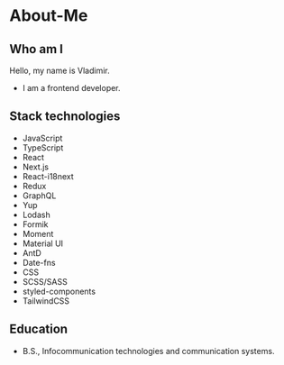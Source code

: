 # About-Me

## Who am I

Hello, my name is Vladimir.

* I am a frontend developer.

## Stack technologies

* JavaScript
* TypeScript
* React
* Next.js
* React-i18next
* Redux
* GraphQL
* Yup
* Lodash
* Formik
* Moment
* Material UI
* AntD
* Date-fns
* CSS
* SCSS/SASS
* styled-components
* TailwindCSS

## Education

* B.S., Infocommunication technologies and communication systems.
